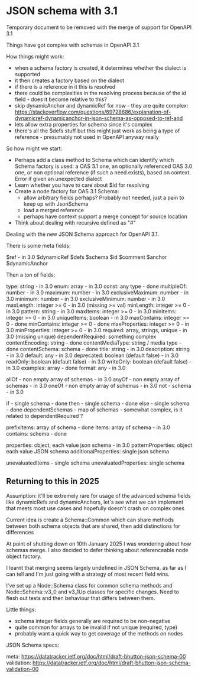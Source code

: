 # JSON schema with 3.1

Temporary document to be removed with the merge of support for OpenAPI 3.1

Things have got complex with schemas in OpenAPI 3.1

How things might work:

- when a schema factory is created, it determines whether the dialect is supported
- it then creates a factory based on the dialect
- if there is a reference in it this is resolved
- there could be complexities in the resolving process because of the id field - does it become relative to this?
- skip dynamicAnchor and dynamicRef for now - they are quite complex: https://stackoverflow.com/questions/69728686/explanation-of-dynamicref-dynamicanchor-in-json-schema-as-opposed-to-ref-and
- lets allow extra properties for schema since it's complex
- there's all the $defs stuff but this might just work as being a type of reference - presumably not used in OpenAPI anyway really

So how might we start:

- Perhaps add a class method to Schema which can identify which Schema factory is used: a OAS 3.1 one, an optionally referenced OAS 3.0 one, or non optional reference (if such a need exists), based on context. Error if given an unexpected dialect
- Learn whether you have to care about $id for resolving
- Create a node factory for OAS 3.1 Schema:
  - allow arbitrary fields perhaps? Probably not needed, just a pain to keep up with JsonSchema
  - load a merged reference
  - perhaps have context support a merge concept for source location
- Think about dealing with recursive defined as "#"

Dealing with the new JSON Schema approach for OpenAPI 3.1.

There is some meta fields:

$ref - in 3.0
$dynamicRef
$defs
$schema
$id
$comment
$anchor
$dynamicAnchor

Then a ton of fields:

type: string - in 3.0
enum: array - in 3.0
const: any type - done
multipleOf: number - in 3.0
maximum: number - in 3.0
exclusiveMaximum: number - in 3.0
minimum: number - in 3.0
exclusiveMinimum: number - in 3.0
maxLength: integer >= 0 - in 3.0 (missing >= val)
minLength: integer >= 0 - in 3.0
pattern: string - in 3.0
maxItems: integer >= 0 - in 3.0
minItems: integer >= 0 - in 3.0
uniqueItems: boolean - in 3.0
maxContains: integer >= 0 - done
minContains: integer >= 0 - done
maxProperties: integer >= 0 - in 3.0
minProperties: integer >= 0 - in 3.0
required: array, strings, unique - in 3.0 (missing unique)
dependentRequired: something complex
contentEncoding: string - done
contentMediaType: string / media type - done
contentSchema: schema - done
title: string - in 3.0
description: string - in 3.0
default: any - in 3.0
deprecated: boolean (default false) - in 3.0
readOnly: boolean (default false) - in 3.0
writeOnly: boolean (default false) - in 3.0
examples: array - done
format: any - in 3.0

allOf - non empty array of schemas - in 3.0
anyOf - non empty array of schemas - in 3.0
oneOf - non empty array of schemas - in 3.0
not - schema - in 3.0

if - single schema - done
then - single schema - done
else - single schema - done
dependentSchemas - map of schemas - somewhat complex, is it related to dependentRequired ?

prefixItems: array of schema - done
items: array of schema - in 3.0
contains: schema - done

properties: object, each value json schema - in 3.0
patternProperties: object each value JSON schema
additionalProperties: single json schema

unevaluatedItems - single schema
unevaluatedProperties: single schema


## Returning to this in 2025

Assumption: it'll be extremely rare for usage of the advanced schema fields like dynamicRefs and dynamicAnchors, let's see what we can implement that meets most use cases and hopefully doesn't crash on complex ones

Current idea is create a Schema::Common which can share methods between both schema objects that are shared, then add distinctions for differences

At point of shutting down on 10th January 2025 I was wondering about how schemas merge. I also decided to defer thinking about referenceable node object factory.

I learnt that merging seems largely undefined in JSON Schema, as far as I can tell and I'm just going with a strategy of most recent field wins.

I've set up a Node::Schema class for common schema methods and Node::Schema::v3_0 and v3_1Up classes for specific changes. Need to flesh out
tests and then behaviour that differs between them.

Little things:
- schema integer fields generally are required to be non-negative
- quite common for arrays to be invalid if not unique (required, type)
- probably want a quick way to get coverage of the methods on nodes

JSON Schema specs:

meta: https://datatracker.ietf.org/doc/html/draft-bhutton-json-schema-00
validation: https://datatracker.ietf.org/doc/html/draft-bhutton-json-schema-validation-00
